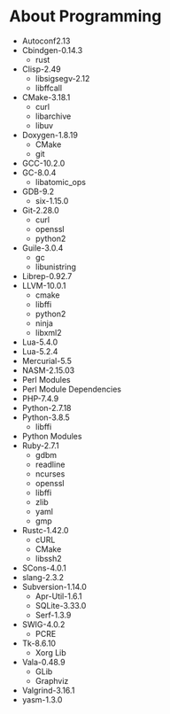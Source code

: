 # About Programming

* Autoconf2.13
* Cbindgen-0.14.3
    * rust
* Clisp-2.49
    * libsigsegv-2.12
    * libffcall
* CMake-3.18.1
    * curl
    * libarchive
    * libuv
* Doxygen-1.8.19
    * CMake
    * git
* GCC-10.2.0
* GC-8.0.4
    * libatomic_ops
* GDB-9.2
    * six-1.15.0 
* Git-2.28.0
    * curl
    * openssl
    * python2
* Guile-3.0.4
    * gc
    * libunistring
* Librep-0.92.7
* LLVM-10.0.1
    * cmake
    * libffi
    * python2
    * ninja
    * libxml2
* Lua-5.4.0
* Lua-5.2.4
* Mercurial-5.5
* NASM-2.15.03
* Perl Modules
* Perl Module Dependencies
* PHP-7.4.9
* Python-2.7.18
* Python-3.8.5
    * libffi
* Python Modules
* Ruby-2.7.1
    * gdbm
    * readline
    * ncurses
    * openssl
    * libffi
    * zlib
    * yaml
    * gmp
* Rustc-1.42.0
    * cURL
    * CMake
    * libssh2
* SCons-4.0.1
* slang-2.3.2
* Subversion-1.14.0
    * Apr-Util-1.6.1
    * SQLite-3.33.0
    * Serf-1.3.9
* SWIG-4.0.2
    * PCRE
* Tk-8.6.10
    * Xorg Lib
* Vala-0.48.9
    * GLib
    * Graphviz
* Valgrind-3.16.1
* yasm-1.3.0 